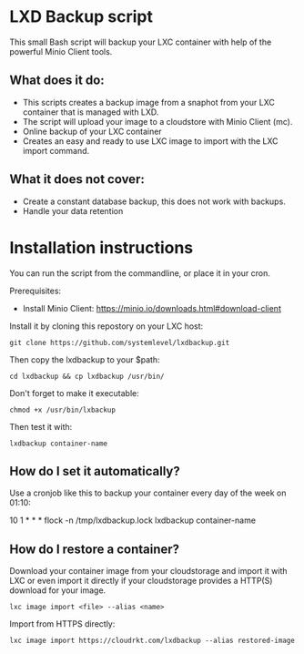 # LXD Backup script

This small Bash script will backup your LXC container with help of the powerful Minio Client tools.

## What does it do:

* This scripts creates a backup image from a snaphot from your LXC container that is managed with LXD. 
* The script will upload your image to a cloudstore with Minio Client (mc).
* Online backup of your LXC container
* Creates an easy and ready to use LXC image to import with the LXC import command. 

## What it does not cover:

* Create a constant database backup, this does not work with backups.
* Handle your data retention

# Installation instructions

You can run the script from the commandline, or place it in your cron. 

Prerequisites:

* Install Minio Client: https://minio.io/downloads.html#download-client

Install it by cloning this repostory on your LXC host:

```
git clone https://github.com/systemlevel/lxdbackup.git
```

Then copy the lxdbackup to your $path:

```
cd lxdbackup && cp lxdbackup /usr/bin/
```

Don't forget to make it executable:

```
chmod +x /usr/bin/lxbackup
```

Then test it with:

```
lxdbackup container-name
```

## How do I set it automatically?

Use a cronjob like this to backup your container every day of the week on 01:10:

10 1 * * * flock -n /tmp/lxdbackup.lock lxdbackup container-name

## How do I restore a container?

Download your container image from your cloudstorage and import it with LXC or even import it directly if your cloudstorage  provides a HTTP(S) download for your image.

```
lxc image import <file> --alias <name>
```

Import from HTTPS directly:

```
lxc image import https://cloudrkt.com/lxdbackup --alias restored-image
```


